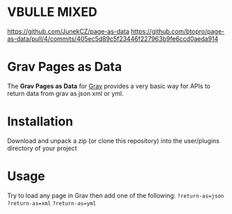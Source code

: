 # VBULLE MIXED 
https://github.com/JunekCZ/page-as-data
https://github.com/btopro/page-as-data/pull/4/commits/405ec5d89c5f23446f227963b9fe6ccd0aeda914


# Grav Pages as Data

The **Grav Pages as Data** for [Grav](http://github.com/getgrav/grav) provides a very basic way for APIs to return data from grav as json xml or yml.

# Installation

Download and unpack a zip (or clone this repository) into the user/plugins directory of your project

# Usage

Try to load any page in Grav then add one of the following:
`?return-as=json`
`?return-as=xml`
`?return-as=yml`
